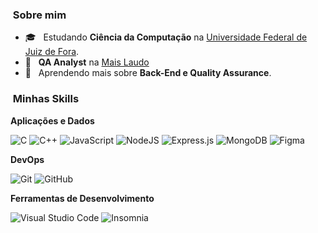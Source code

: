 

<h3>  &nbsp;Sobre mim </h3>

- 🎓 &nbsp; Estudando **Ciência da Computação** na <a href="https://www2.ufjf.br/ufjf/">Universidade Federal de Juiz de Fora</a>.
- 💼 &nbsp; **QA Analyst** na <a href="https://maislaudo.com.br/">Mais Laudo</a> 
- 🌱 &nbsp; Aprendendo mais sobre **Back-End e Quality Assurance**.

<h3>  &nbsp;Minhas Skills </h3>

**Aplicações e Dados**

  ![C](https://img.shields.io/badge/c-%2300599C.svg?style=for-the-badge&logo=c&logoColor=white)
  ![C++](https://img.shields.io/badge/c++-%2300599C.svg?style=for-the-badge&logo=c%2B%2B&logoColor=white)
  ![JavaScript](https://img.shields.io/badge/javascript-%23323330.svg?style=for-the-badge&logo=javascript&logoColor=%23F7DF1E)
  ![NodeJS](https://img.shields.io/badge/node.js-6DA55F?style=for-the-badge&logo=node.js&logoColor=white)
  ![Express.js](https://img.shields.io/badge/express.js-%23404d59.svg?style=for-the-badge&logo=express&logoColor=%2361DAFB)
  ![MongoDB](https://img.shields.io/badge/MongoDB-%234ea94b.svg?style=for-the-badge&logo=mongodb&logoColor=white)
  ![Figma](https://img.shields.io/badge/figma-%23F24E1E.svg?style=for-the-badge&logo=figma&logoColor=white)

  
**DevOps**

  ![Git](https://img.shields.io/badge/git-%23F05033.svg?style=for-the-badge&logo=git&logoColor=white)
  ![GitHub](https://img.shields.io/badge/github-%23121011.svg?style=for-the-badge&logo=github&logoColor=white)

**Ferramentas de Desenvolvimento**

  ![Visual Studio Code](https://img.shields.io/badge/Visual%20Studio%20Code-0078d7.svg?style=for-the-badge&logo=visual-studio-code&logoColor=white)
  ![Insomnia](https://img.shields.io/badge/Insomnia-black?style=for-the-badge&logo=insomnia&logoColor=5849BE)




